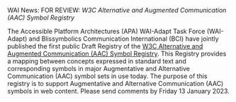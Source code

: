 WAI News:
FOR REVIEW: *W3C Alternative and Augmented Communication (AAC) Symbol Registry*

The Accessible Platform Architectures (APA) WAI-Adapt Task Force (WAI-Adapt) and Blissymbolics Communication International (BCI) have jointly published the first public Draft Registry of the [W3C Alternative and Augmented Communication (AAC) Symbol Registry](https://www.w3.org/TR/aac-registry/). This Registry provides a mapping between concepts expressed in standard text and corresponding symbols in major Augmentative and Alternative Communication (AAC) symbol sets in use today. The purpose of this registry is to support Augmentative and Alternative Communication (AAC) symbols in web content.  Please send comments by Friday 13 January 2023.

